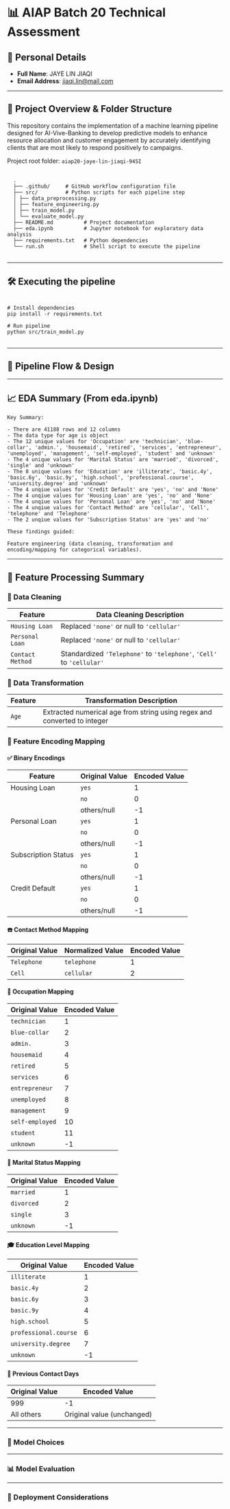 # 📊 AIAP Batch 20 Technical Assessment

## 👤 Personal Details

- **Full Name**: JAYE LIN JIAQI
- **Email Address**: jiaqi.lin@mail.com

---

## 📁 Project Overview & Folder Structure

This repository contains the implementation of a machine learning pipeline designed for AI-Vive-Banking to develop predictive models to enhance resource allocation and customer engagement by accurately identifying clients that are most likely to respond positively to campaigns.

Project root folder: `aiap20-jaye-lin-jiaqi-945I`

<pre> <code> 
  . 
  ├── .github/     # GitHub workflow configuration file 
  ├── src/         # Python scripts for each pipeline step 
  │ ├── data_preprocessing.py 
  │ ├── feature_engineering.py 
  │ ├── train_model.py 
  │ └── evaluate_model.py 
  ├── README.md          # Project documentation 
  ├── eda.ipynb          # Jupyter notebook for exploratory data analysis 
  ├── requirements.txt   # Python dependencies 
  └── run.sh             # Shell script to execute the pipeline 
</code> </pre>

---

## 🛠️ Executing the pipeline

<pre> <code> 
# Install dependencies
pip install -r requirements.txt

# Run pipeline
python src/train_model.py
</code> </pre>
---

## 🔄 Pipeline Flow & Design

---

## 📈 EDA Summary (From eda.ipynb)

    Key Summary:

    - There are 41188 rows and 12 columns
    - The data type for age is object
    - The 12 unique values for 'Occupation' are 'technician', 'blue-collar', 'admin.', 'housemaid', 'retired', 'services', 'entrepreneur', 'unemployed', 'management', 'self-employed', 'student' and 'unknown'
    - The 4 unique values for 'Marital Status' are 'married', 'divorced', 'single' and 'unknown'
    - The 8 unique values for 'Education' are 'illiterate', 'basic.4y', 'basic.6y', 'basic.9y', 'high.school', 'professional.course', 'university.degree' and 'unknown'
    - The 4 unqiue values for 'Credit Default' are 'yes', 'no' and 'None'
    - The 4 unqiue values for 'Housing Loan' are 'yes', 'no' and 'None'
    - The 4 unqiue values for 'Personal Loan' are 'yes', 'no' and 'None'
    - The 4 unqiue values for 'Contact Method' are 'cellular', 'Cell', 'telephone' and 'Telephone'
    - The 2 unqiue values for 'Subscription Status' are 'yes' and 'no'

    These findings guided:

    Feature engineering (data cleaning, transformation and encoding/mapping for categorical variables).
    
---

## 🔧 Feature Processing Summary

### 🧹 Data Cleaning

| Feature                   | Data Cleaning Description                                                           |
|---------------------------|-------------------------------------------------------------------------------------|
| `Housing Loan`            | Replaced `'none'` or null to `'cellular'`                                           |
| `Personal Loan`           | Replaced `'none'` or null to `'cellular'`                                           |
| `Contact Method`          | Standardized `'Telephone'` to `'telephone'`, `'Cell'` to `'cellular'`               |

### 🔄 Data Transformation

| Feature                   | Transformation Description                                                          |
|---------------------------|-------------------------------------------------------------------------------------|
| `Age`                     | Extracted numerical age from string using regex and converted to integer            

### 🔢 Feature Encoding Mapping

#### ✅ Binary Encodings

| Feature               | Original Value | Encoded Value |
|-----------------------|----------------|---------------|
| Housing Loan          | `yes`          | 1             |
|                       | `no`           | 0             |
|                       | others/null    | -1            |
| Personal Loan         | `yes`          | 1             |
|                       | `no`           | 0             |
|                       | others/null    | -1            |
| Subscription Status   | `yes`          | 1             |
|                       | `no`           | 0             |
|                       | others/null    | -1            |
| Credit Default        | `yes`          | 1             |
|                       | `no`           | 0             |
|                       | others/null    | -1            |

#### ☎️ Contact Method Mapping

| Original Value | Normalized Value | Encoded Value |
|----------------|------------------|---------------|
| `Telephone`    | `telephone`      | 1             |
| `Cell`         | `cellular`       | 2             |

#### 🧑 Occupation Mapping

| Original Value      | Encoded Value |
|----------------------|---------------|
| `technician`         | 1             |
| `blue-collar`        | 2             |
| `admin.`             | 3             |
| `housemaid`          | 4             |
| `retired`            | 5             |
| `services`           | 6             |
| `entrepreneur`       | 7             |
| `unemployed`         | 8             |
| `management`         | 9             |
| `self-employed`      | 10            |
| `student`            | 11            |
| `unknown`            | -1            |

#### 💍 Marital Status Mapping

| Original Value | Encoded Value |
|----------------|---------------|
| `married`      | 1             |
| `divorced`     | 2             |
| `single`       | 3             |
| `unknown`      | -1            |

#### 🎓 Education Level Mapping

| Original Value        | Encoded Value |
|------------------------|---------------|
| `illiterate`           | 1             |
| `basic.4y`             | 2             |
| `basic.6y`             | 3             |
| `basic.9y`             | 4             |
| `high.school`          | 5             |
| `professional.course`  | 6             |
| `university.degree`    | 7             |
| `unknown`              | -1            |

#### 📅 Previous Contact Days

| Original Value | Encoded Value |
|----------------|---------------|
| 999            | -1            |
| All others     | Original value (unchanged) |

---

### 🤖 Model Choices

---

### 📊 Model Evaluation

---

### 🚀 Deployment Considerations



